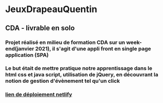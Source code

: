 # JeuxDrapeauQuentin
## CDA - livrable en solo 
### Projet réalisé en milieu de formation CDA sur un week-end(janvier 2021), il s'agit d'une appli front en single page application (SPA)
### Le but était de mettre pratique notre apprentissage dans le html css et java script, utilisation de jQuery, en découvrant la notion de gestion d'évènement tel qu'un click
### [lien de déploiement netlify](https://cdaquentinflaggame.netlify.app/)
